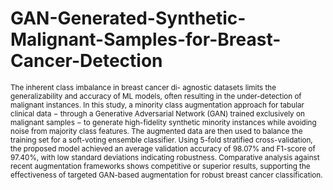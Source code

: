 # GAN-Generated-Synthetic-Malignant-Samples-for-Breast-Cancer-Detection

<small>
The inherent class imbalance in breast cancer di-
agnostic datasets limits the generalizability and accuracy of
ML models, often resulting in the under-detection of malignant
instances. In this study, a minority class augmentation approach
for tabular clinical data − through a Generative Adversarial
Network (GAN) trained exclusively on malignant samples − to
generate high-fidelity synthetic minority instances while avoiding
noise from majority class features. The augmented data are
then used to balance the training set for a soft-voting ensemble
classifier. Using 5-fold stratified cross-validation, the proposed
model achieved an average validation accuracy of 98.07% and
F1-score of 97.40%, with low standard deviations indicating
robustness. Comparative analysis against recent augmentation
frameworks shows competitive or superior results, supporting
the effectiveness of targeted GAN-based augmentation for robust
breast cancer classification.
</small>
